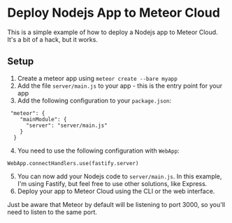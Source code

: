 # Deploy Nodejs App to Meteor Cloud

This is a simple example of how to deploy a Nodejs app to Meteor Cloud.
It's a bit of a hack, but it works.

## Setup

1. Create a meteor app using `meteor create --bare myapp`
2. Add the file `server/main.js` to your app - this is the entry point for your app
3. Add the following configuration to your `package.json`:

```
 "meteor": {
    "mainModule": {
      "server": "server/main.js"
    }
  }
```

4. You need to use the following configuration with `WebApp`:

```
WebApp.connectHandlers.use(fastify.server)
```

5. You can now add your Nodejs code to `server/main.js`. In this example, I'm using Fastify, but feel free to use other solutions, like Express.
6. Deploy your app to Meteor Cloud using the CLI or the web interface.

Just be aware that Meteor by default will be listening to port 3000, so you'll need to listen to the same port.
